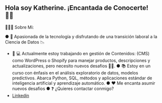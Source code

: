## Hola soy Katherine. ¡Encantada de Conocerte! 👋🏻

<!--
**142178KZ/142178KZ** is a ✨ _special_ ✨ repository because its `README.md` (this file) appears on your GitHub profile.-->

🙋🏻‍♀️ Sobre Mi:

● 🔭 Apasionada de la tecnología y disfrutando de una transición laboral a la Ciencia de Datos 📉 
- 🌱 💻 Actualmente estoy trabajando en gestión de Contenidos: (CMS) como WordPress o Shopify para manejar productos, descripciones y actualizaciones, pero necesito nuevos desafios 💪🏻. 
● 📚 Estoy en un curso con énfasis en el análisis exploratorio de datos, modelos predictivos. Abarca Python, SQL, métodos y aplicaciones estándar de inteligencia artificial y aprendizaje automático. 
● ❤ Me encanta asumir nuevos desafios 
● ❓ ¿Quieres contactar conmigo?
- [Linkedin](https://www.linkedin.com/in/katherine-zu%C3%B1iga-aviles/)
